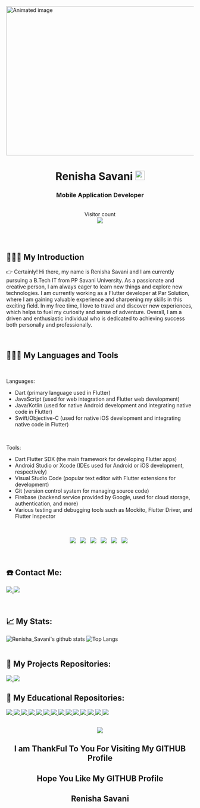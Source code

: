 <img src="https://media.giphy.com/media/xTiTnxpQ3ghPiB2Hp6/giphy.gif" alt="Animated image" width="4500" height="400">

<h1 align="center">Renisha Savani     <img src="https://media.giphy.com/media/hvRJCLFzcasrR4ia7z/giphy.gif" width="25px"></h1>
<h3 align="center">Mobile Application Developer</h3>

<div align="center">

<p align="center"> 
  <br>
  Visitor count<br>
  
  <img src="https://profile-counter.glitch.me/renishaasavani/count.svg" />
</p>
</p>
</div>
<br >
<br />


## 👨🏻‍💻 My Introduction

👉
Certainly! Hi there, my name is Renisha Savani and I am currently pursuing a B.Tech IT from PP Savani University. As a passionate and creative person, I am always eager to learn new things and explore new technologies. I am currently working as a Flutter developer at Par Solution, where I am gaining valuable experience and sharpening my skills in this exciting field. In my free time, I love to travel and discover new experiences, which helps to fuel my curiosity and sense of adventure. Overall, I am a driven and enthusiastic individual who is dedicated to achieving success both personally and professionally.

<br>


## 👨🏻‍💻 My Languages and Tools
<br>

Languages:

<ul>
  <li>Dart (primary language used in Flutter)</li>
  <li>JavaScript (used for web integration and Flutter web development)</li>
  <li>Java/Kotlin (used for native Android development and integrating native code in Flutter)</li>
  <li>Swift/Objective-C (used for native iOS development and integrating native code in Flutter)</li>
</ul>
<br>

Tools:

<ul>
  <li>Dart Flutter SDK (the main framework for developing Flutter apps)</li>
  <li>Android Studio or Xcode (IDEs used for Android or iOS development, respectively)</li>
  <li>Visual Studio Code (popular text editor with Flutter extensions for development)</li>
  <li>Git (version control system for managing source code)</li>
  <li>Firebase (backend service provided by Google, used for cloud storage, authentication, and more)</li>
  <li>Various testing and debugging tools such as Mockito, Flutter Driver, and Flutter Inspector</li>
</ul>



<p align="center">
 <br/>
<br/>
<img src="https://img.shields.io/badge/OS-Windows%2010-informational?style=for-the-badge&logo=windows&logoColor=white" />&nbsp;&nbsp;
<img src="https://img.shields.io/badge/Kali-linux%20-informational?style=for-the-badge&logo=linux&logoColor=white" />&nbsp;&nbsp;
<img src="https://img.shields.io/badge/Android%2010-informational?style=for-the-badge&logo=Android&logoColor=white" />&nbsp;&nbsp;  
<img src="https://img.shields.io/badge/Browser-Chrome-blue?style=for-the-badge&logo=google-chrome&logoColor=white" />&nbsp;&nbsp;
<img src="https://img.shields.io/badge/Browser-epic%20-informational?style=for-the-badge&logo=google-chrome&&logoColor=white" />&nbsp;&nbsp;
<img src="https://img.shields.io/badge/Editor-VSCode-blue?style=for-the-badge&logo=visual-studio-code&logoColor=white" />&nbsp;&nbsp;
</p>

<p>&nbsp;</p>

## ☎️ Contact Me:
<!-- <p align="center"> -->
<a href="https://bit.ly/renishasavani_linkedin">
  <img src="https://img.shields.io/badge/Linkedin-blue?style=flat&logo=linkedin&labelColor=blue">
</a>
<a href="mailto:renishasavani@gmail.com?subject=Hello%20Dhruv,%20From%20Github">
  <img src="https://img.shields.io/badge/-Gmail-%23db483b?style=flat&logo=Gmail&labelColor=red&logoColor=white">
</a>
<!-- </p> -->

<p>&nbsp;</p>

## 📈 My Stats: 

![Renisha_Savani's github stats](https://github-readme-stats.vercel.app/api?username=renishaasavani&count_private=true&show_icons=true&hide=issues,contribs)
![Top Langs](https://github-readme-stats.vercel.app/api/top-langs/?username=renishaasavani&layout=compact)
<br>
<br>

## 🚀 My Projects Repositories:

  <a href="https://github.com/renishaasavani/Jewellery_Website">
    <img src="https://github-readme-stats.vercel.app/api/pin/?username=renishaasavani&repo=Jewellery_Website&bg_color=0d1117&title_color=ffffff&text_color=c9d1d9&icon_color=91c11e" />
  </a>

  <a href="https://github.com/renishaasavani/RFID-Door-Lock-System">
    <img src="https://github-readme-stats.vercel.app/api/pin/?username=renishaasavani&repo=RFID-Door-Lock-System&bg_color=0d1117&title_color=ffffff&text_color=c9d1d9&icon_color=91c11e" />
  </a>
  
## 🚀 My Educational Repositories:

<a href="https://github.com/renishaasavani/AI-PRACTICAL">
    <img src="https://github-readme-stats.vercel.app/api/pin/?username=renishaasavani&repo=AI-PRACTICAL&bg_color=0d1117&title_color=ffffff&text_color=c9d1d9&icon_color=91c11e" />
  </a>

<a href="https://github.com/renishaasavani/DAA-PRACTICAL">
    <img src="https://github-readme-stats.vercel.app/api/pin/?username=renishaasavani&repo=DAA-PRACTICAL&bg_color=0d1117&title_color=ffffff&text_color=c9d1d9&icon_color=91c11e" />
  </a>

<a href="https://github.com/renishaasavani/DWDM-PRACTICAL">
    <img src="https://github-readme-stats.vercel.app/api/pin/?username=renishaasavani&repo=DWDM-PRACTICAL&bg_color=0d1117&title_color=ffffff&text_color=c9d1d9&icon_color=91c11e" />
  </a>

<a href="https://github.com/renishaasavani/ML-PRACTICAL">
    <img src="https://github-readme-stats.vercel.app/api/pin/?username=renishaasavani&repo=ML-PRACTICAL&bg_color=0d1117&title_color=ffffff&text_color=c9d1d9&icon_color=91c11e" />
  </a>

<a href="https://github.com/renishaasavani/STQA-PRACTICAL">
    <img src="https://github-readme-stats.vercel.app/api/pin/?username=renishaasavani&repo=STQA-PRACTICAL&bg_color=0d1117&title_color=ffffff&text_color=c9d1d9&icon_color=91c11e" />
  </a>

<a href="https://github.com/renishaasavani/IOT-PRACTICAL">
    <img src="https://github-readme-stats.vercel.app/api/pin/?username=renishaasavani&repo=IOT-PRACTICAL&bg_color=0d1117&title_color=ffffff&text_color=c9d1d9&icon_color=91c11e" />
  </a>

<a href="https://github.com/renishaasavani/CCA-PRACTICAL">
    <img src="https://github-readme-stats.vercel.app/api/pin/?username=renishaasavani&repo=CCA-PRACTICAL&bg_color=0d1117&title_color=ffffff&text_color=c9d1d9&icon_color=91c11e" />
  </a>

<a href="https://github.com/renishaasavani/DS-PRACTICAL">
    <img src="https://github-readme-stats.vercel.app/api/pin/?username=renishaasavani&repo=DS-PRACTICAL&bg_color=0d1117&title_color=ffffff&text_color=c9d1d9&icon_color=91c11e" />
  </a>

<a href="https://github.com/renishaasavani/CN-PRACTICAL">
    <img src="https://github-readme-stats.vercel.app/api/pin/?username=renishaasavani&repo=CN-PRACTICAL&bg_color=0d1117&title_color=ffffff&text_color=c9d1d9&icon_color=91c11e" />
  </a>

<a href="https://github.com/renishaasavani/AJ-PRACTICAL">
    <img src="https://github-readme-stats.vercel.app/api/pin/?username=renishaasavani&repo=AJ-PRACTICAL&bg_color=0d1117&title_color=ffffff&text_color=c9d1d9&icon_color=91c11e" />
  </a>

<a href="https://github.com/renishaasavani/CG-PRACTICAL">
    <img src="https://github-readme-stats.vercel.app/api/pin/?username=renishaasavani&repo=CG-PRACTICAL&bg_color=0d1117&title_color=ffffff&text_color=c9d1d9&icon_color=91c11e" />
  </a>

<a href="https://github.com/renishaasavani/PHP-PRACTICAL">
    <img src="https://github-readme-stats.vercel.app/api/pin/?username=renishaasavani&repo=PHP-PRACTICAL&bg_color=0d1117&title_color=ffffff&text_color=c9d1d9&icon_color=91c11e" />
  </a>

<a href="https://github.com/renishaasavani/CO-PRACTICAL">
    <img src="https://github-readme-stats.vercel.app/api/pin/?username=renishaasavani&repo=CO-PRACTICAL&bg_color=0d1117&title_color=ffffff&text_color=c9d1d9&icon_color=91c11e" />
  </a>

<a href="https://github.com/renishaasavani/FLUTTER_WIDGETSL">
    <img src="https://github-readme-stats.vercel.app/api/pin/?username=renishaasavani&repo=FLUTTER_WIDGETS&bg_color=0d1117&title_color=ffffff&text_color=c9d1d9&icon_color=91c11e" />
  </a>

 
##
<p align="center">
 <img src="https://totallyadd.com/wp-content/uploads/2017/08/giphy.gif"> 
 <h2 align="center">I am ThankFul To You For Visiting My GITHUB Profile</h2>
  <h2 align="center">Hope You Like My GITHUB Profile</h2>
 <h2 align="center"> Renisha Savani </h2>
</p>





